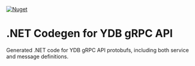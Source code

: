 [![Nuget](https://img.shields.io/nuget/v/Ydb.Protos)](https://www.nuget.org/packages/Ydb.Protos/)

# .NET Codegen for YDB gRPC API

Generated .NET code for YDB gRPC API protobufs, including both service and message definitions.
